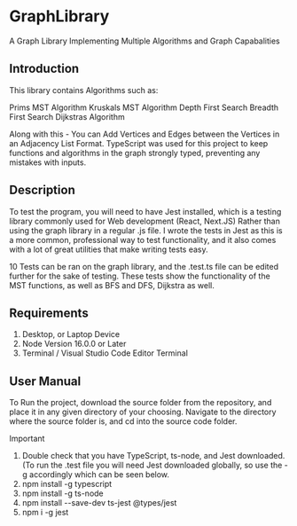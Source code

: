# GraphLibrary

A Graph Library Implementing Multiple Algorithms and Graph Capabalities

## Introduction	

This library contains Algorithms such as: 

Prims MST Algorithm 
Kruskals MST Algorithm 
Depth First Search
Breadth First Search 
Dijkstras Algorithm 

Along with this - You can Add Vertices and Edges between the Vertices in an Adjacency List Format. 
TypeScript was used for this project to keep functions and algorithms in the graph strongly typed, preventing any mistakes with inputs.

## Description

To test the program, you will need to have Jest installed, which is a testing library commonly used for Web development (React, Next.JS)
Rather than using the graph library in a regular .js file. I wrote the tests in Jest as this is a more common, professional way to test functionality, and it also comes with a lot of great utilities that make writing tests easy.

10 Tests can be ran on the graph library, and the .test.ts file can be edited further for the sake of testing. 
These tests show the functionality of the MST functions, as well as BFS and DFS, Dijkstra as well.

## Requirements	
1. Desktop, or Laptop Device
2. Node Version 16.0.0 or Later 
3. Terminal / Visual Studio Code Editor Terminal
   
## User Manual
To Run the project, download the source folder from the repository, and place it in any given directory of your choosing. Navigate to the directory where the source folder is, and cd into the source code folder.

> [!IMPORTANT]
1. Double check that you have TypeScript, ts-node, and Jest downloaded. (To run the .test file you will need Jest downloaded globally, so use the -g accordingly which can be seen below.
2. npm install -g typescript
3. npm install -g ts-node
4. npm install --save-dev ts-jest @types/jest
5. npm i -g jest




